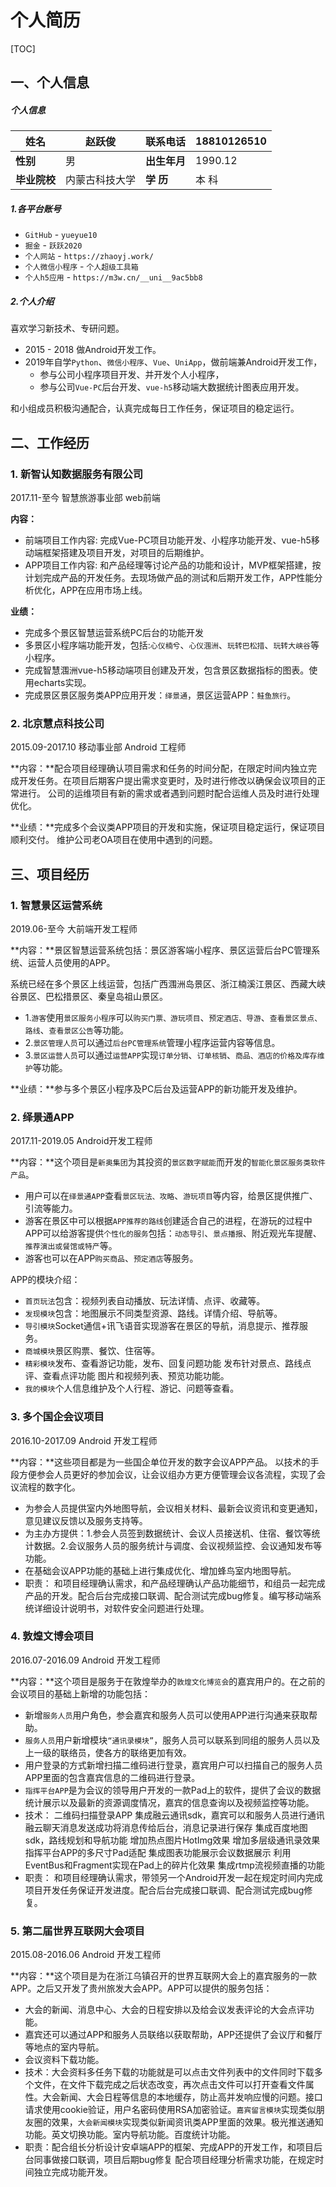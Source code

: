 # 个人简历

[TOC]

## 一、个人信息

##### 个人信息

| 姓名         | 赵跃俊         | 联系电话     | 18810126510 |
| ------------ | -------------- | ------------ | ----------- |
| **性别**     | 男             | **出生年月** | 1990.12     |
| **毕业院校** | 内蒙古科技大学 | **学  历**   | 本 科       |


##### 1.各平台账号
* `GitHub` - `yueyue10`
* `掘金` - `跃跃2020`
* `个人网站` - `https://zhaoyj.work/`
* `个人微信小程序` - `个人超级工具箱`
* `个人h5应用` - `https://m3w.cn/__uni__9ac5bb8`

##### 2.个人介绍
喜欢学习新技术、专研问题。
* 2015 - 2018 做Android开发工作。
* 2019年自学`Python`、`微信小程序`、`Vue`、`UniApp`，做前端兼Android开发工作，
    * 参与公司小程序项目开发、并开发个人小程序，
    * 参与公司`Vue-PC`后台开发、`vue-h5`移动端大数据统计图表应用开发。

和小组成员积极沟通配合，认真完成每日工作任务，保证项目的稳定运行。

## 二、工作经历

### 1. 新智认知数据服务有限公司

2017.11-至今	智慧旅游事业部	web前端

**内容：**

* 前端项目工作内容: 完成Vue-PC项目功能开发、小程序功能开发、vue-h5移动端框架搭建及项目开发，对项目的后期维护。 
* APP项目工作内容: 和产品经理等讨论产品的功能和设计，MVP框架搭建，按计划完成产品的开发任务。去现场做产品的测试和后期开发工作，APP性能分析优化，APP在应用市场上线。

**业绩：**

* 完成多个景区智慧运营系统PC后台的功能开发
* 多景区小程序端功能开发，包括:`心仪楠兮`、`心仪涠洲`、`玩转巴松措`、`玩转大峡谷`等小程序。
*  完成智慧涠洲vue-h5移动端项目创建及开发，包含景区数据指标的图表。使用echarts实现。
* 完成景区景区服务类APP应用开发：`绎景通`，景区运营APP：`鲑鱼旅行`。

### 2. 北京慧点科技公司

2015.09-2017.10	移动事业部	Android 工程师

**内容：**配合项目经理确认项目需求和任务的时间分配，在限定时间内独立完成开发任务。在项目后期客户提出需求变更时，及时进行修改以确保会议项目的正常进行。 公司的运维项目有新的需求或者遇到问题时配合运维人员及时进行处理优化。

**业绩：**完成多个会议类APP项目的开发和实施，保证项目稳定运行，保证项目顺利交付。 维护公司老OA项目在使用中遇到的问题。

## 三、项目经历

### 1. 智慧景区运营系统

2019.06-至今	大前端开发工程师

**内容：**景区智慧运营系统包括：景区游客端小程序、景区运营后台PC管理系统、运营人员使用的APP。

 系统已经在多个景区上线运营，包括广西涠洲岛景区、浙江楠溪江景区、西藏大峡谷景区、巴松措景区、秦皇岛祖山景区。

* 1.`游客`使用`景区服务小程序`可以`购买门票、游玩项目`、`预定酒店、导游`、`查看景区景点、路线`、`查看景区公告`等功能。
* 2.`景区管理人员`可以通过`后台PC管理系统`管理小程序运营内容等信息。
* 3.`景区运营人员`可以通过`运营APP`实现`订单分销`、`订单核销`、`商品、酒店的价格及库存维护`等功能。

**业绩：**参与多个景区小程序及PC后台及运营APP的新功能开发及维护。

### 2. 绎景通APP

2017.11-2019.05	Android开发工程师

**内容：**这个项目是`新奥集团`为其投资的`景区数字赋能`而开发的`智能化景区服务类软件产品`。

* 用户可以在`绎景通APP`查看`景区玩法、攻略`、`游玩项目`等内容，给景区提供推广、引流等能力。
* 游客在景区中可以根据`APP推荐的路线`创建适合自己的进程，在游玩的过程中APP可以给游客提供`个性化的服务`包括：`动态导引`、`景点播报`、附近观光车提醒、`推荐演出或餐馆或特产`等。
* 游客也可以在APP`购买商品`、`预定酒店`等服务。 

APP的模块介绍： 

* `首页玩法`包含：视频列表自动播放、玩法详情、点评、收藏等。
* `发现模块`包含：地图展示不同类型资源、路线。详情介绍、导航等。
* `导引模块`Socket通信+讯飞语音实现游客在景区的导航，消息提示、推荐服务。
* `商城模块`景区购票、餐饮、住宿等。
* `精彩模块`发布、查看游记功能，发布、回复问题功能 发布针对景点、路线点评、查看点评功能 图片和视频列表、预览功能功能。
* `我的模块`个人信息维护及个人行程、游记、问题等查看。

### 3. 多个国企会议项目

2016.10-2017.09	Android 开发工程师

**内容：**这些项目都是为一些国企单位开发的数字会议APP产品。 以技术的手段方便参会人员更好的参加会议，让会议组办方更方便管理会议各流程，实现了会议流程的数字化。 

* 为参会人员提供室内外地图导航，会议相关材料、最新会议资讯和变更通知，意见建议反馈以及服务支持等。
* 为主办方提供：1.参会人员签到数据统计、会议人员接送机、住宿、餐饮等统计数据。2.会议服务人员的服务统计与调度、会议视频监控、会议通知发布等功能。 
* 在基础会议APP功能的基础上进行集成优化、增加蜂鸟室内地图导航。 
* 职责：  和项目经理确认需求，和产品经理确认产品功能细节，和组员一起完成产品的开发。配合后台完成接口联调、配合测试完成bug修复。编写移动端系统详细设计说明书，对软件安全问题进行处理。

### 4. 敦煌文博会项目

2016.07-2016.09	Android 开发工程师

**内容：**这个项目是服务于在敦煌举办的`敦煌文化博览会`的嘉宾用户的。在之前的会议项目的基础上新增的功能包括：

* 新增`服务人员`用户角色，参会嘉宾和服务人员可以使用APP进行沟通来获取帮助。
* `服务人员`用户新增模块`“通讯录模块”`，服务人员可以联系到同组的服务人员以及上一级的联络员，使各方的联络更加有效。
* 用户登录的方式新增扫描二维码进行登录，嘉宾用户可以扫描自己的服务人员APP里面的包含嘉宾信息的二维码进行登录。 
* `指挥平台APP`是为会议的领导用户开发的一款Pad上的软件，提供了会议的数据统计展示以及最新的资源调度情况，嘉宾的信息查询以及视频监控等功能。 
* 技术： 二维码扫描登录APP 集成融云通讯sdk，嘉宾可以和服务人员进行通讯 融云聊天消息发送成功将消息传给后台，消息记录进行保存 集成百度地图sdk，路线规划和导航功能 增加热点图片HotImg效果 增加多层级通讯录效果 指挥平台APP的多尺寸Pad适配 集成图表功能展示会议数据展示 利用EventBus和Fragment实现在Pad上的碎片化效果 集成rtmp流视频直播的功能 
* 职责：  和项目经理确认需求，带领另一个Android开发一起在规定时间内完成项目开发任务保证开发进度。配合后台完成接口联调、配合测试完成bug修复。

### 5. 第二届世界互联网大会项目

2015.08-2016.06	Android 开发工程师

**内容：**这个项目是为在浙江乌镇召开的世界互联网大会上的嘉宾服务的一款APP。之后又开发了贵州旅发大会APP。APP可以提供的服务包括：

* 大会的新闻、消息中心、大会的日程安排以及给会议发表评论的大会点评功能。
* 嘉宾还可以通过APP和服务人员联络以获取帮助，APP还提供了会议厅和餐厅等地点的室内导航。
* 会议资料下载功能。
* 技术：大会资料多任务下载的功能就是可以点击文件列表中的文件同时下载多个文件，在文件下载完成之后状态改变，再次点击文件可以打开查看文件属性。大会新闻、大会日程等信息的本地缓存，防止高并发响应慢的问题。接口请求使用cookie验证，用户名密码使用RSA加密验证。`嘉宾留言模块`实现类似朋友圈的效果，`大会新闻模块`实现类似新闻资讯类APP里面的效果。极光推送通知功能。英文切换功能。室内导航功能。百度统计功能。
* 职责：配合组长分析设计安卓端APP的框架、完成APP的开发工作，和项目后台同事做接口联调，项目后期bug修复 配合项目经理分析需求功能，在规定时间独立完成功能开发。
